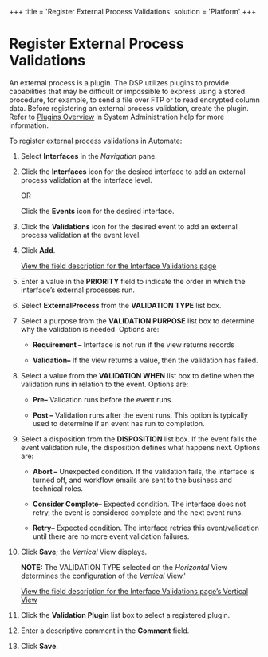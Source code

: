 +++
title = 'Register External Process Validations'
solution = 'Platform'
+++

# Register External Process Validations

An external process is a plugin. The DSP utilizes plugins to provide
capabilities that may be difficult or impossible to express using a
stored procedure, for example, to send a file over FTP or to read
encrypted column data. Before registering an external process
validation, create the plugin. Refer to [Plugins
Overview](../../Sys_Admin/Use_Cases/Plugins%20Overview.htm) in System
Administration help for more information.

To register external process validations in Automate:

1.  Select **Interfaces** in the *Navigation* pane.

2.  Click the **Interfaces** icon for the desired interface to add an
    external process validation at the interface level.
    
    OR
    
    Click the **Events** icon for the desired interface.

3.  Click the **Validations** icon for the desired event to add an
    external process validation at the event level.

4.  Click **Add**.
    
    [View the field description for the Interface Validations
    page](../Page_Desc/Interface_Validations.htm)

5.  Enter a value in the **PRIORITY** field to indicate the order in
    which the interface’s external processes run.

6.  Select **ExternalProcess** from the **VALIDATION TYPE** list box.

7.  Select a purpose from the **VALIDATION PURPOSE** list box to
    determine why the validation is needed. Options are:
    
      - **Requirement –** Interface is not run if the view returns
        records
    
      - **Validation–** If the view returns a value, then the validation
        has failed.

8.  Select a value from the **VALIDATION WHEN** list box to define when
    the validation runs in relation to the event. Options are:
    
      - **Pre–** Validation runs before the event runs.
    
      - **Post –** Validation runs after the event runs. This option is
        typically used to determine if an event has run to completion.

9.  Select a disposition from the **DISPOSITION** list box. If the event
    fails the event validation rule, the disposition defines what
    happens next. Options are:
    
      - **Abort –** Unexpected condition. If the validation fails, the
        interface is turned off, and workflow emails are sent to the
        business and technical roles.
    
      - **Consider Complete–** Expected condition. The interface does
        not retry, the event is considered complete and the next event
        runs.
    
      - **Retry–** Expected condition. The interface retries this
        event/validation until there are no more event validation
        failures.

10. Click **Save**; the *Vertical* View displays.
    
    **NOTE:** The VALIDATION TYPE selected on the *Horizontal* View
    determines the configuration of the *Vertical* View.'
    
    [View the field description for the Interface Validations page’s
    Vertical
    View](../Page_Desc/Interface_Validations.htm#InterfaceValidationsV)

11. Click the **Validation Plugin** list box to select a registered
    plugin.

12. Enter a descriptive comment in the **Comment** field.

13. Click **Save**.
